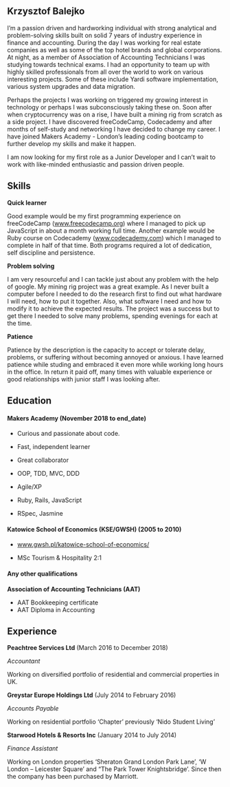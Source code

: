 ## Krzysztof Balejko

I’m a passion driven and hardworking individual with strong analytical and problem-solving skills built on solid 7 years of industry experience in finance and accounting.
During the day I was working for real estate companies as well as some of the top hotel brands and global corporations. At night, as a member of Association of Accounting Technicians I was studying towards technical exams.
I had an opportunity to team up with highly skilled professionals from all over the world to work on various interesting projects. Some of these include Yardi software implementation, various system upgrades and data migration.

Perhaps the projects I was working on triggered my growing interest in technology or perhaps I was subconsciously taking these on. Soon after when cryptocurrency was on a rise, I have built a mining rig from scratch as a side project. I have discovered freeCodeCamp, Codecademy and after months of self-study and networking I have decided to change my career. I have joined Makers Academy - London’s leading coding bootcamp to further develop my skills and make it happen.

I am now looking for my first role as a Junior Developer and I can’t wait to work with like-minded enthusiastic and passion driven people.

## Skills

**Quick learner**

Good example would be my first programming experience on freeCodeCamp (www.freecodecamp.org) where I managed to pick up JavaScript in about a month working full time. Another example would be Ruby course on Codecademy (www.codecademy.com) which I managed to complete in half of that time. Both programs required a lot of dedication, self discipline and persistence.

**Problem solving**

I am very resourceful and I can tackle just about any problem with the help of google. My mining rig project was a great example. As I never built a computer before I needed to do the research first to find out what hardware I will need, how to put it together. Also, what software I need and how to modify it to achieve the expected results. The project was a success but to get there I needed to solve many problems, spending evenings for each at the time.

**Patience**

Patience by the description is the capacity to accept or tolerate delay, problems, or suffering without becoming annoyed or anxious.
I have learned patience while studing and embraced it even more while working long hours in the office. 
In return it paid off, many times with valuable experience or good relationships with junior staff I was looking after.

## Education

#### Makers Academy (November 2018 to end_date)

- Curious and passionate about code.
- Fast, independent learner
- Great collaborator

- OOP, TDD, MVC, DDD
- Agile/XP
- Ruby, Rails, JavaScript
- RSpec, Jasmine

#### Katowice School of Economics (KSE/GWSH) (2005 to 2010)
- www.gwsh.pl/katowice-school-of-economics/

- MSc Tourism & Hospitality 2:1

#### Any other qualifications

**Association of Accounting Technicians (AAT)**
- AAT Bookkeeping certificate
- AAT Diploma in Accounting

## Experience

**Peachtree Services Ltd** (March 2016 to December 2018)

*Accountant*

Working on diversified portfolio of residential and commercial properties in UK.

**Greystar Europe Holdings Ltd** (July 2014 to February 2016)

*Accounts Payable*

Working on residential portfolio ‘Chapter’ previously ‘Nido Student Living’

**Starwood Hotels & Resorts Inc** (January 2014 to July 2014)

*Finance Assistant*

Working on London properties ‘Sheraton Grand London Park Lane’, ‘W London – Leicester Square’ and “The Park Tower Knightsbridge’.
Since then the company has been purchased by Marriott.
 
